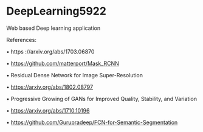 # DeepLearning5922
Web based Deep learning application 

References: 

• https ://arxiv.org/abs/1703.06870

• https://github.com/matterport/Mask_RCNN 

• Residual Dense Network for Image Super-Resolution

•  https://arxiv.org/abs/1802.08797
 
• Progressive Growing of GANs for Improved Quality, Stability, and Variation

•  https://arxiv.org/abs/1710.10196

•  https://github.com/Gurupradeep/FCN-for-Semantic-Segmentation

